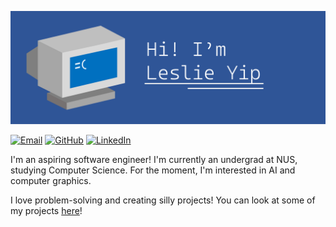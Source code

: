 ![made with powerpoint™](./banner.gif)

[![Email](https://img.shields.io/badge/Gmail-D14836?style=for-the-badge&logo=gmail&logoColor=white)](mailto:leslieyip02@gmail.com)
[![GitHub](https://img.shields.io/badge/GitHub-100000?style=for-the-badge&logo=github&logoColor=white)](https://github.com/leslieyip02)
[![LinkedIn](https://img.shields.io/badge/LinkedIn-0077B5?style=for-the-badge&logo=linkedin&logoColor=white)](https://www.linkedin.com/in/leslie-yip-1ab993267/)

I'm an aspiring software engineer! I'm currently an undergrad at NUS, studying Computer Science. For the moment, I'm interested in AI and computer graphics.

I love problem-solving and creating silly projects! You can look at some of my projects [here](https://leslieyip02.github.io/)!

